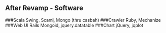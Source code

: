 After Revamp - Software
-------------

###Scala
Swing, Scaml, Mongo (thru casbah)
###Crawler
Ruby, Mechanize
###Web UI
Rails Mongoid, jquery.datatable
###Chart
jQuery, jqplot
